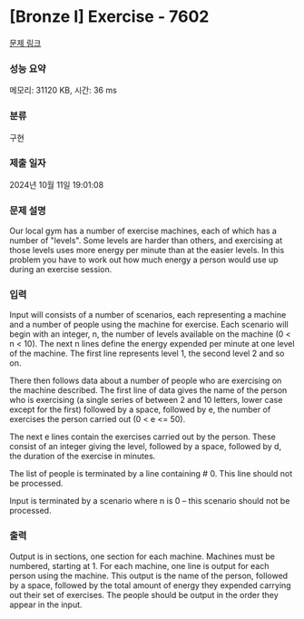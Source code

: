 # [Bronze I] Exercise - 7602 

[문제 링크](https://www.acmicpc.net/problem/7602) 

### 성능 요약

메모리: 31120 KB, 시간: 36 ms

### 분류

구현

### 제출 일자

2024년 10월 11일 19:01:08

### 문제 설명

<p>Our local gym has a number of exercise machines, each of which has a number of "levels". Some levels are harder than others, and exercising at those levels uses more energy per minute than at the easier levels. In this problem you have to work out how much energy a person would use up during an exercise session. </p>

### 입력 

 <p>Input will consists of a number of scenarios, each representing a machine and a number of people using the machine for exercise. Each scenario will begin with an integer, n, the number of levels available on the machine (0 < n < 10). The next n lines define the energy expended per minute at one level of the machine. The first line represents level 1, the second level 2 and so on.</p>

<p>There then follows data about a number of people who are exercising on the machine described. The first line of data gives the name of the person who is exercising (a single series of between 2 and 10 letters, lower case except for the first) followed by a space, followed by e, the number of exercises the person carried out (0 < e <= 50).</p>

<p>The next e lines contain the exercises carried out by the person. These consist of an integer giving the level, followed by a space, followed by d, the duration of the exercise in minutes.</p>

<p>The list of people is terminated by a line containing # 0. This line should not be processed.</p>

<p>Input is terminated by a scenario where n is 0 – this scenario should not be processed. </p>

### 출력 

 <p>Output is in sections, one section for each machine. Machines must be numbered, starting at 1. For each machine, one line is output for each person using the machine. This output is the name of the person, followed by a space, followed by the total amount of energy they expended carrying out their set of exercises. The people should be output in the order they appear in the input. </p>

